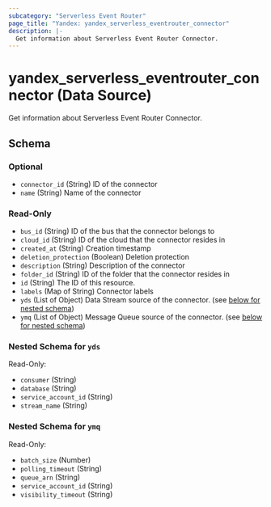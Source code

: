 ```yaml
---
subcategory: "Serverless Event Router"
page_title: "Yandex: yandex_serverless_eventrouter_connector"
description: |-
  Get information about Serverless Event Router Connector.
---
```


# yandex_serverless_eventrouter_connector (Data Source)

Get information about Serverless Event Router Connector.

<!-- schema generated by tfplugindocs -->
## Schema

### Optional

- `connector_id` (String) ID of the connector
- `name` (String) Name of the connector

### Read-Only

- `bus_id` (String) ID of the bus that the connector belongs to
- `cloud_id` (String) ID of the cloud that the connector resides in
- `created_at` (String) Creation timestamp
- `deletion_protection` (Boolean) Deletion protection
- `description` (String) Description of the connector
- `folder_id` (String) ID of the folder that the connector resides in
- `id` (String) The ID of this resource.
- `labels` (Map of String) Connector labels
- `yds` (List of Object) Data Stream source of the connector. (see [below for nested schema](#nestedatt--yds))
- `ymq` (List of Object) Message Queue source of the connector. (see [below for nested schema](#nestedatt--ymq))

<a id="nestedatt--yds"></a>
### Nested Schema for `yds`

Read-Only:

- `consumer` (String)
- `database` (String)
- `service_account_id` (String)
- `stream_name` (String)


<a id="nestedatt--ymq"></a>
### Nested Schema for `ymq`

Read-Only:

- `batch_size` (Number)
- `polling_timeout` (String)
- `queue_arn` (String)
- `service_account_id` (String)
- `visibility_timeout` (String)
